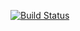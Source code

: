[![Build Status](https://travis-ci.org/Vhonani24/bootcamp-terminal-tests.svg?branch=main)](https://travis-ci.org/Vhonani24/bootcamp-terminal-tests)